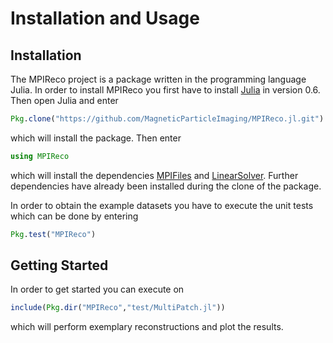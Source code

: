 # Installation and Usage

## Installation

The MPIReco project is a package written in the programming language Julia.
In order to install MPIReco you first have to install [Julia](http://julialang.org/downloads/) in version 0.6. Then open Julia and enter
```julia
Pkg.clone("https://github.com/MagneticParticleImaging/MPIReco.jl.git")
```
which will install the package. Then enter
```julia
using MPIReco
```
which will install the dependencies [MPIFiles](https://github.com/MagneticParticleImaging/MPIFiles.jl.git) and [LinearSolver](https://github.com/tknopp/LinearSolver.jl.git). Further dependencies have already been installed during the clone of the package.

In order to obtain the example datasets you have to execute the unit tests which can be done by entering
```julia
Pkg.test("MPIReco")
```

## Getting Started

In order to get started you can execute on
```julia
include(Pkg.dir("MPIReco","test/MultiPatch.jl"))
```
which will perform exemplary reconstructions and plot the results.
